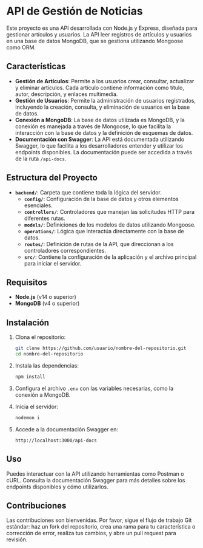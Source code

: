 
# API de Gestión de Noticias

Este proyecto es una API desarrollada con Node.js y Express, diseñada para gestionar artículos y usuarios. La API leer registros de artículos y usuarios en una base de datos MongoDB, que se gestiona utilizando Mongoose como ORM.

## Características

- **Gestión de Artículos**: Permite a los usuarios crear, consultar, actualizar y eliminar artículos. Cada artículo contiene información como título, autor, descripción, y enlaces multimedia.
- **Gestión de Usuarios**: Permite la administración de usuarios registrados, incluyendo la creación, consulta, y eliminación de usuarios en la base de datos.
- **Conexión a MongoDB**: La base de datos utilizada es MongoDB, y la conexión es manejada a través de Mongoose, lo que facilita la interacción con la base de datos y la definición de esquemas de datos.
- **Documentación con Swagger**: La API está documentada utilizando Swagger, lo que facilita a los desarrolladores entender y utilizar los endpoints disponibles. La documentación puede ser accedida a través de la ruta `/api-docs`.

## Estructura del Proyecto

- **`backend/`**: Carpeta que contiene toda la lógica del servidor.
  - **`config/`**: Configuración de la base de datos y otros elementos esenciales.
  - **`controllers/`**: Controladores que manejan las solicitudes HTTP para diferentes rutas.
  - **`models/`**: Definiciones de los modelos de datos utilizando Mongoose.
  - **`operations/`**: Lógica que interactúa directamente con la base de datos.
  - **`routes/`**: Definición de rutas de la API, que direccionan a los controladores correspondientes.
  - **`src/`**: Contiene la configuración de la aplicación y el archivo principal para iniciar el servidor.
  
## Requisitos

- **Node.js** (v14 o superior)
- **MongoDB** (v4 o superior)

## Instalación

1. Clona el repositorio:
   ```bash
   git clone https://github.com/usuario/nombre-del-repositorio.git
   cd nombre-del-repositorio
   ```

2. Instala las dependencias:
   ```bash
   npm install
   ```

3. Configura el archivo `.env` con las variables necesarias, como la conexión a MongoDB.

4. Inicia el servidor:
   ```bash
   nodemon i
   ```

5. Accede a la documentación Swagger en:
   ```
   http://localhost:3000/api-docs
   ```

## Uso

Puedes interactuar con la API utilizando herramientas como Postman o cURL. Consulta la documentación Swagger para más detalles sobre los endpoints disponibles y cómo utilizarlos.

## Contribuciones

Las contribuciones son bienvenidas. Por favor, sigue el flujo de trabajo Git estándar: haz un fork del repositorio, crea una rama para tu característica o corrección de error, realiza tus cambios, y abre un pull request para revisión.

